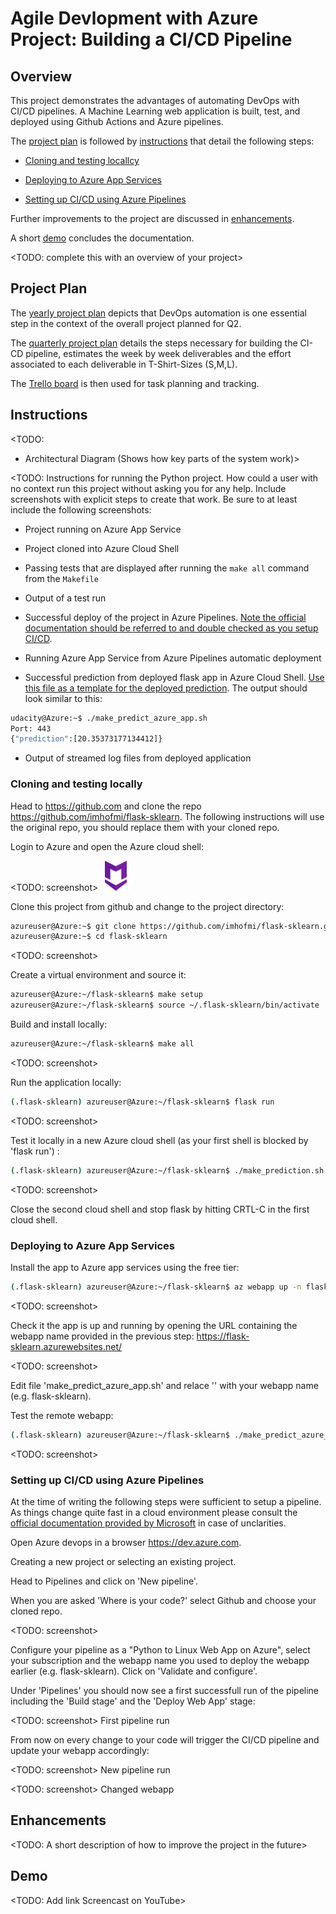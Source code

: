 # Agile Devlopment with Azure Project: Building a CI/CD Pipeline

## Overview
This project demonstrates the advantages of automating DevOps with CI/CD pipelines.
A Machine Learning web application is built, test, and deployed using Github Actions and Azure pipelines.

The [project plan](#projectplan) is followed by [instructions](#instructions) that detail the following steps:

   * [Cloning and testing locallcy](#cloning-and-testing-locally)

   * [Deploying to Azure App Services](#deploying-to-azure-app-services)

   * [Setting up CI/CD using Azure Pipelines](#setting-up-cicd-using-azure-pipelines)

Further improvements to the project are discussed in [enhancements](#enhancements).

A short [demo](#demo) concludes the documentation.


<TODO: complete this with an overview of your project>

## Project Plan

The [yearly project plan](../projectplan/project-plan_2021.xlsx) depicts that DevOps automation is one essential step in the context of the overall project planned for Q2.

The [quarterly project plan](../projectplan/project-plan_2021_Q2.xlsx) details the steps necessary for building the CI-CD pipeline, estimates the week by week deliverables and the effort associated to each deliverable in T-Shirt-Sizes (S,M,L).

The [Trello board](https://trello.com/b/ppxOVR52/ml-application) is then used for task planning and tracking.


## Instructions

<TODO:  
* Architectural Diagram (Shows how key parts of the system work)>

<TODO:  Instructions for running the Python project.  How could a user with no context run this project without asking you for any help.  Include screenshots with explicit steps to create that work. Be sure to at least include the following screenshots:

* Project running on Azure App Service

* Project cloned into Azure Cloud Shell

* Passing tests that are displayed after running the `make all` command from the `Makefile`

* Output of a test run

* Successful deploy of the project in Azure Pipelines.  [Note the official documentation should be referred to and double checked as you setup CI/CD](https://docs.microsoft.com/en-us/azure/devops/pipelines/ecosystems/python-webapp?view=azure-devops).

* Running Azure App Service from Azure Pipelines automatic deployment

* Successful prediction from deployed flask app in Azure Cloud Shell.  [Use this file as a template for the deployed prediction](https://github.com/udacity/nd082-Azure-Cloud-DevOps-Starter-Code/blob/master/C2-AgileDevelopmentwithAzure/project/starter_files/flask-sklearn/make_predict_azure_app.sh).
The output should look similar to this:

```bash
udacity@Azure:~$ ./make_predict_azure_app.sh
Port: 443
{"prediction":[20.35373177134412]}
```

* Output of streamed log files from deployed application

> 

### Cloning and testing locally

Head to https://github.com and clone the repo https://github.com/imhofmi/flask-sklearn.
The following instructions will use the original repo, you should replace them with your cloned repo.

Login to Azure and open the Azure cloud shell:

<TODO: screenshot>
![alt text](https://github.com/adam-p/markdown-here/raw/master/src/common/images/icon48.png "Logo Title Text 1")

Clone this project from github and change to the project directory:

```bash
azureuser@Azure:~$ git clone https://github.com/imhofmi/flask-sklearn.git
azureuser@Azure:~$ cd flask-sklearn
```

<TODO: screenshot>

Create a virtual environment and source it:

```bash
azureuser@Azure:~/flask-sklearn$ make setup
azureuser@Azure:~/flask-sklearn$ source ~/.flask-sklearn/bin/activate
```

Build and install locally:

```bash
azureuser@Azure:~/flask-sklearn$ make all
```

<TODO: screenshot>


Run the application locally:
```bash
(.flask-sklearn) azureuser@Azure:~/flask-sklearn$ flask run
```

<TODO: screenshot>

Test it locally in a new Azure cloud shell (as your first shell is blocked by 'flask run') :

```bash
(.flask-sklearn) azureuser@Azure:~/flask-sklearn$ ./make_prediction.sh
```

<TODO: screenshot>

Close the second cloud shell and stop flask by hitting CRTL-C in the first cloud shell.



### Deploying to Azure App Services
Install the app to Azure app services using the free tier:

```bash
(.flask-sklearn) azureuser@Azure:~/flask-sklearn$ az webapp up -n flask-sklearn --sku F1
```

<TODO: screenshot>

Check it the app is up and running by opening the URL containing the webapp name provided in the previous step: https://flask-sklearn.azurewebsites.net/

<TODO: screenshot>

Edit file 'make_predict_azure_app.sh' and relace '<yourappname>' with your webapp name (e.g. flask-sklearn).

Test the remote webapp:

```bash
(.flask-sklearn) azureuser@Azure:~/flask-sklearn$ ./make_predict_azure_app.sh
```

<TODO: screenshot>

### Setting up CI/CD using Azure Pipelines

At the time of writing the following steps were sufficient to setup a pipeline.
As things change quite fast in a cloud environment please consult the [official documentation provided by Microsoft](https://docs.microsoft.com/en-us/azure/devops/pipelines/ecosystems/python-webapp?view=azure-devops) in case of unclarities.

Open Azure devops in a browser https://dev.azure.com.

Creating a new project or selecting an existing project.

Head to Pipelines and click on 'New pipeline'.

When you are asked 'Where is your code?' select Github and choose your cloned repo.

<TODO: screenshot>

Configure your pipeline as a "Python to Linux Web App on Azure", select your subscription and the webapp name you used to deploy the webapp earlier (e.g. flask-sklearn).
Click on 'Validate and configure'.

Under 'Pipelines' you should now see a first successfull run of the pipeline including the 'Build stage' and the 'Deploy Web App' stage:

<TODO: screenshot> First pipeline run

From now on every change to your code will trigger the CI/CD pipeline and update your webapp accordingly:

<TODO: screenshot> New pipeline run

<TODO: screenshot> Changed webapp





## Enhancements

<TODO: A short description of how to improve the project in the future>

## Demo 

<TODO: Add link Screencast on YouTube>


